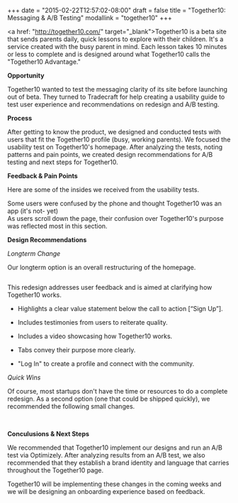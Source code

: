 +++
date = "2015-02-22T12:57:02-08:00"
draft = false
title = "Together10: Messaging & A/B Testing"
modallink = "together10"
+++

<a href: "http://together10.com/" target="_blank">Together10</a> is a beta site that sends parents daily, quick lessons to explore with their children. It's a service created with the busy parent in mind. Each lesson takes 10 minutes or less to complete and is designed around what Together10 calls the "Together10 Advantage."

**Opportunity**

Together10 wanted to test the messaging clarity of its site before launching out of beta. They turned to Tradecraft for help creating a usability guide to test user experience and recommendations on redesign and A/B testing. 

**Process**

After getting to know the product, we designed and conducted tests with users that fit the Together10 profile (busy, working parents). We focused the usability test on Together10's homepage. After analyzing the tests, noting patterns and pain points, we created design recommendations for A/B testing and next steps for Together10.

**Feedback & Pain Points**

Here are some of the insides we received from the usability tests. 
<img class="img-responsive img-centered" src="/images/Feedback1.png" alt="">
<div class="image-caption">Some users were confused by the phone and thought Together10 was an app (it's not- yet)</div>

<img class="img-responsive img-centered" src="/images/Feedback2.png" alt="">
<div class="image-caption">As users scroll down the page, their confusion over Together10's purpose was reflected most in this section.</div>

**Design Recommendations**

*Longterm Change*

Our longterm option is an overall restructuring of the homepage. 

<img class="img-responsive img-centered" src="/images/Together10Wireframe.png" alt="">

This redesign addresses user feedback and is aimed at clarifying how Together10 works.  

- Highlights a clear value statement below the call to action [“Sign Up”].

- Includes testimonies from users to reiterate quality.

- Includes a video showcasing how Together10 works. 

- Tabs convey their purpose more clearly.
 
- "Log In" to create a profile and connect with the community. 

*Quick Wins*

Of course, most startups don't have the time or resources to do a complete redesign. As a second option (one that could be shipped quickly), we recommended the following small changes. 

<img class="img-responsive img-centered" src="/images/QuickWin1.png" alt="">

<img class="img-responsive img-centered" src="/images/QuickWin2.png" alt="">

<img class="img-responsive img-centered" src="/images/QuickWin3.png" alt="">

**Conculusions & Next Steps**

We recommended that Together10 implement our designs and run an A/B test via Optimizely. After analyzing results from an A/B test, we also recommended that they establish a brand identity and language that carries throughout the Together10 page. 

Together10 will be implementing these changes in the coming weeks and we will be designing an onboarding experience based on feedback. 
